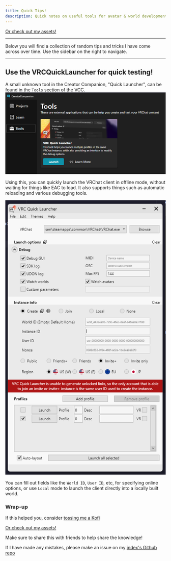 ```yaml
---
title: Quick Tips!
description: Quick notes on useful tools for avatar & world development.
---
```

<script type='text/javascript' src='https://storage.ko-fi.com/cdn/widget/Widget_2.js'></script><script type='text/javascript'>kofiwidget2.init('Support Me on Ko-fi', '#272727', 'J3J0HS3SU');kofiwidget2.draw();</script> 

[Or check out my assets!](https://angelware.net/)

--- 

Below you will find a collection of random tips and tricks I have come across over time. Use the sidebar on the right to navigate.

---

## Use the VRCQuickLauncher for quick testing!
A small unknown tool in the Creator Companion, "Quick Launcher", can be found in the `Tools` section of the VCC.
![img.png](../../../assets/notes/quick-tips/img.png)

Using this, you can quickly launch the VRChat client in offline mode, without waiting for things like EAC to load. It also supports things such as automatic reloading and various debugging tools.

![img_1.png](../../../assets/notes/quick-tips/img_1.png)

You can fill out fields like the `World ID`, `User ID`, etc, for specifying online options, or use `Local` mode to launch the client directly into a locally built world.

### Wrap-up

If this helped you, consider [tossing me a Kofi](https://ko-fi.com/angelware)

<script type='text/javascript' src='https://storage.ko-fi.com/cdn/widget/Widget_2.js'></script><script type='text/javascript'>kofiwidget2.init('Support Me on Ko-fi', '#272727', 'J3J0HS3SU');kofiwidget2.draw();</script> 

[Or check out my assets!](https://angelware.net/)

Make sure to share this with friends to help share the knowledge!

If I have made any mistakes, please make an issue on my [index's Github repo](https://github.com/kay-xr/AW_Index)